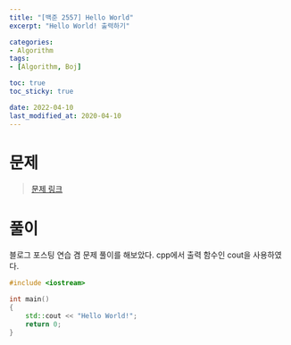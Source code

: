 ```yaml
---
title: "[백준 2557] Hello World"
excerpt: "Hello World! 출력하기"

categories:
- Algorithm
tags:
- [Algorithm, Boj]

toc: true
toc_sticky: true

date: 2022-04-10
last_modified_at: 2020-04-10
---
```

# 문제
> [문제 링크](https://www.acmicpc.net/problem/2557)

# 풀이
블로그 포스팅 연습 겸 문제 풀이를 해보았다.
cpp에서 출력 함수인 cout을 사용하였다.

```c++
#include <iostream>

int main()
{
    std::cout << "Hello World!";
    return 0;
}
```
